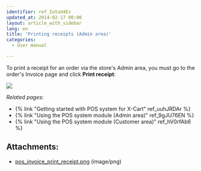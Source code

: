 ```yaml
---
identifier: ref_IotuU4Ev
updated_at: 2014-02-17 00:00
layout: article_with_sidebar
lang: en
title: 'Printing receipts (Admin area)'
categories:
  - User manual

---
```



To print a receipt for an order via the store's Admin area, you must go to the order's Invoice page and click **Print receipt**:

![]({{site.baseurl}}/attachments/7504444/7602282.png)

_Related pages:_

*   {% link "Getting started with POS system for X-Cart" ref_uuhJRDAr %}
*   {% link "Using the POS system module (Admin area)" ref_9gJU76EN %}
*   {% link "Using the POS system module (Customer area)" ref_hV0rfAb6 %}

## Attachments:

* [pos_invoice_print_receipt.png]({{site.baseurl}}/attachments/7504444/7602282.png) (image/png)